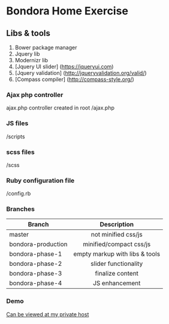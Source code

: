 # Bondora Home Exercise

## Libs & tools

1. Bower package manager
2. Jquery lib
3. Modernizr lib
4. [Jquery UI slider] (https://jqueryui.com)
5. [Jquery validation] (http://jqueryvalidation.org/valid/)
6. [Compass compiler] (http://compass-style.org/)

### Ajax php controller

ajax.php controller created in root /ajax.php

### JS files

/scripts

### scss files

/scss

### Ruby configuration file

/config.rb


### Branches

| Branch                | Description                          | 
| --------------------- |:------------------------------------:|
| master                | not minified css/js                  |
| bondora-production    | minified/compact css/js              |
| bondora-phase-1       | empty markup with libs & tools       |
| bondora-phase-2       | slider functionality                 |
| bondora-phase-3       | finalize content                     |
| bondora-phase-4       | JS enhancement                       |

### Demo

[Can be viewed at my private host](http://webdeveloper.ee/bondora)
